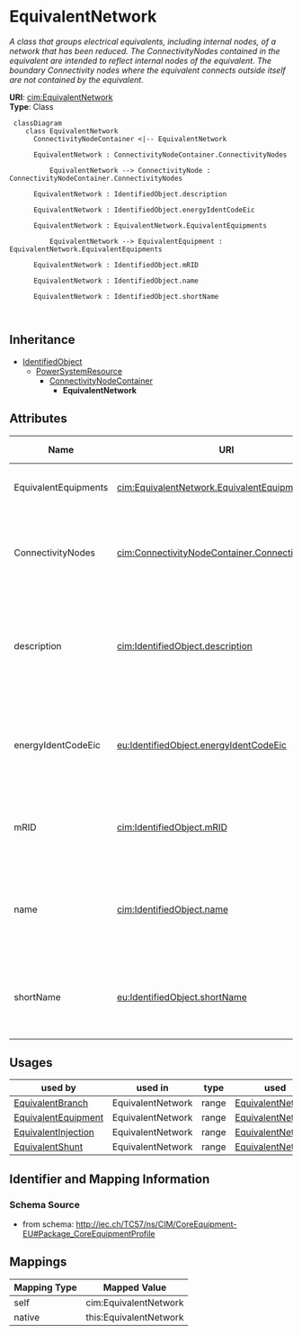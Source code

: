# EquivalentNetwork


_A class that groups electrical equivalents, including internal nodes, of a network that has been reduced. The ConnectivityNodes contained in the equivalent are intended to reflect internal nodes of the equivalent. The boundary Connectivity nodes where the equivalent connects outside itself are not contained by the equivalent._





**URI**: [cim:EquivalentNetwork](http://iec.ch/TC57/CIM100#EquivalentNetwork)<br />
**Type**: Class




```mermaid
 classDiagram
    class EquivalentNetwork
      ConnectivityNodeContainer <|-- EquivalentNetwork
      
      EquivalentNetwork : ConnectivityNodeContainer.ConnectivityNodes
        
          EquivalentNetwork --> ConnectivityNode : ConnectivityNodeContainer.ConnectivityNodes
        
      EquivalentNetwork : IdentifiedObject.description
        
      EquivalentNetwork : IdentifiedObject.energyIdentCodeEic
        
      EquivalentNetwork : EquivalentNetwork.EquivalentEquipments
        
          EquivalentNetwork --> EquivalentEquipment : EquivalentNetwork.EquivalentEquipments
        
      EquivalentNetwork : IdentifiedObject.mRID
        
      EquivalentNetwork : IdentifiedObject.name
        
      EquivalentNetwork : IdentifiedObject.shortName
        
      
```





## Inheritance
* [IdentifiedObject](IdentifiedObject.md)
    * [PowerSystemResource](PowerSystemResource.md)
        * [ConnectivityNodeContainer](ConnectivityNodeContainer.md)
            * **EquivalentNetwork**



## Attributes


| Name | URI | Cardinality and Range | Description | Inheritance |
| ---  | --- | --- | --- | --- |
| EquivalentEquipments | [cim:EquivalentNetwork.EquivalentEquipments](http://iec.ch/TC57/CIM100#EquivalentNetwork.EquivalentEquipments) | 0..* <br />  [EquivalentEquipment](EquivalentEquipment.md)  | The associated reduced equivalents | direct |
| ConnectivityNodes | [cim:ConnectivityNodeContainer.ConnectivityNodes](http://iec.ch/TC57/CIM100#ConnectivityNodeContainer.ConnectivityNodes) | 0..* <br />  [ConnectivityNode](ConnectivityNode.md)  | Connectivity nodes which belong to this connectivity node container | [ConnectivityNodeContainer](ConnectivityNodeContainer.md) |
| description | [cim:IdentifiedObject.description](http://iec.ch/TC57/CIM100#IdentifiedObject.description) | 0..1 <br />  string  | The description is a free human readable text describing or naming the object | [IdentifiedObject](IdentifiedObject.md) |
| energyIdentCodeEic | [eu:IdentifiedObject.energyIdentCodeEic](http://iec.ch/TC57/CIM100-European#IdentifiedObject.energyIdentCodeEic) | 0..1 <br />  string  | The attribute is used for an exchange of the EIC code (Energy identification ... | [IdentifiedObject](IdentifiedObject.md) |
| mRID | [cim:IdentifiedObject.mRID](http://iec.ch/TC57/CIM100#IdentifiedObject.mRID) | 1..1 <br />  string  | Master resource identifier issued by a model authority | [IdentifiedObject](IdentifiedObject.md) |
| name | [cim:IdentifiedObject.name](http://iec.ch/TC57/CIM100#IdentifiedObject.name) | 1..1 <br />  string  | The name is any free human readable and possibly non unique text naming the o... | [IdentifiedObject](IdentifiedObject.md) |
| shortName | [eu:IdentifiedObject.shortName](http://iec.ch/TC57/CIM100-European#IdentifiedObject.shortName) | 0..1 <br />  string  | The attribute is used for an exchange of a human readable short name with len... | [IdentifiedObject](IdentifiedObject.md) |





## Usages

| used by | used in | type | used |
| ---  | --- | --- | --- |
| [EquivalentBranch](EquivalentBranch.md) | EquivalentNetwork | range | [EquivalentNetwork](EquivalentNetwork.md) |
| [EquivalentEquipment](EquivalentEquipment.md) | EquivalentNetwork | range | [EquivalentNetwork](EquivalentNetwork.md) |
| [EquivalentInjection](EquivalentInjection.md) | EquivalentNetwork | range | [EquivalentNetwork](EquivalentNetwork.md) |
| [EquivalentShunt](EquivalentShunt.md) | EquivalentNetwork | range | [EquivalentNetwork](EquivalentNetwork.md) |






## Identifier and Mapping Information







### Schema Source


* from schema: http://iec.ch/TC57/ns/CIM/CoreEquipment-EU#Package_CoreEquipmentProfile





## Mappings

| Mapping Type | Mapped Value |
| ---  | ---  |
| self | cim:EquivalentNetwork |
| native | this:EquivalentNetwork |




